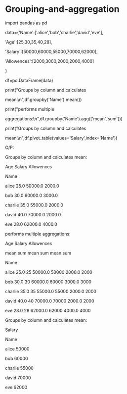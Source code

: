 # Grouping-and-aggregation

import pandas as pd

data={'Name':['alice','bob','charlie','david','eve'],

'Age':[25,30,35,40,28],

'Salary':[50000,60000,55000,70000,62000],

'Allowences':[2000,3000,2000,2000,4000]

}

df=pd.DataFrame(data)

print("Groups by column and calculates

mean:\n",df.groupby('Name').mean())

print("performs multiple

aggregations:\n",df.groupby('Name').agg(['mean','sum']))

print("Groups by column and calculates

mean:\n",df.pivot_table(values='Salary',index='Name'))

O/P:

Groups by column and calculates mean:

Age Salary Allowences

Name

alice 25.0 50000.0 2000.0

bob 30.0 60000.0 3000.0

charlie 35.0 55000.0 2000.0

david 40.0 70000.0 2000.0

eve 28.0 62000.0 4000.0

performs multiple aggregations:

Age Salary Allowences

mean sum mean sum mean sum

Name

alice 25.0 25 50000.0 50000 2000.0 2000

bob 30.0 30 60000.0 60000 3000.0 3000

charlie 35.0 35 55000.0 55000 2000.0 2000

david 40.0 40 70000.0 70000 2000.0 2000

eve 28.0 28 62000.0 62000 4000.0 4000

Groups by column and calculates mean:

Salary

Name

alice 50000

bob 60000

charlie 55000

david 70000

eve 62000
